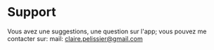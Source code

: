 # Support

Vous avez une suggestions, une question sur l'app; vous pouvez me contacter sur:
mail: claire.pelissier@gmail.com
